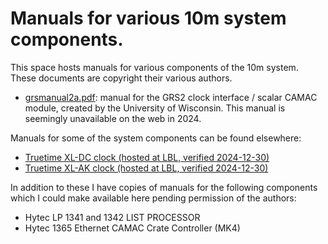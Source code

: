 # Manuals for various 10m system components.

This space hosts manuals for various components of the 10m system. These documents are copyright their various authors.

- [grsmanual2a.pdf](https://github.com/Whipple10m/Documentation/blob/main/components/gpsmanual2a.pdf): manual for the GRS2 clock interface / scalar CAMAC module, created by the University of Wisconsin. This manual is seemingly unavailable on the web in 2024.

Manuals for some of the system components can be found elsewhere:

- [Truetime XL-DC clock (hosted at LBL, verified 2024-12-30)](https://glacier.lbl.gov/gtp/DOM/Support/xl-dc-manual.pdf)
- [Truetime XL-AK clock (hosted at LBL, verified 2024-12-30)](https://glacier.lbl.gov/gtp/DOM/Support/xl-ak-manual.pdf)

In addition to these I have copies of manuals for the following components which I could make available here pending permission of the authors:

- Hytec LP 1341 and 1342 LIST PROCESSOR
- Hytec 1365 Ethernet CAMAC Crate Controller (MK4)
